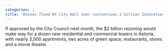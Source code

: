 ```yaml
---
categories: j
title: "Dozens flood NY City Hall over contentious 2 billion Innovation QNS proposal"
---
```

If approved by the City Council next month, the $2 billion rezoning would make way for a dozen new residential and commercial towers in Astoria, with nearly 3,000 apartments, two acres of green space, restaurants, stores and a movie theater.